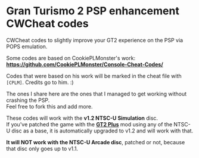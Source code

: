 # Gran Turismo 2 PSP enhancement CWCheat codes
CWCheat codes to slightly improve your GT2 experience on the PSP via POPS emulation.

Some codes are based on CookiePLMonster's work: <br />
**https://github.com/CookiePLMonster/Console-Cheat-Codes/**

Codes that were based on his work will be marked in the cheat file with `[CPLM]`. Credits go to him. :)

The ones I share here are the ones that I managed to get working without crashing the PSP.<br />
Feel free to fork this and add more.

These codes will work with the **v1.2 NTSC-U Simulation** disc.<br />
If you've patched the game with the [**GT2 Plus**](https://www.gtplanet.net/forum/threads/mod-gran-turismo-2-plus-bug-fixes-restored-content-and-new-content.378282/) mod using any of the NTSC-U disc as a base, it is automatically upgraded to v1.2 and will work with that.

**It will NOT work with the NTSC-U Arcade disc**, patched or not, because that disc only goes up to v1.1.
